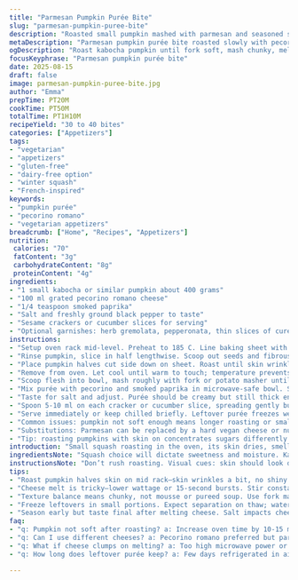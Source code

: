 ```yaml
---
title: "Parmesan Pumpkin Purée Bite"
slug: "parmesan-pumpkin-puree-bite"
description: "Roasted small pumpkin mashed with parmesan and seasoned simply. Presented as canapé topping on crisp sesame crackers or fresh cucumber slices. Subtle twist using pecorino romano and smoked paprika. Careful roasting until soft to unlock natural sweetness. Cheese melted gently for creamy mouthfeel. Ideal as vegetarian finger food with gluten-free and dairy-free alternatives noted. Salting and peppering balanced by aromatic herbs or spicy pepperonata. Variations suggested for texture and flavor. Practical tips on selecting pumpkins and adjusting cooking time by feel, not just clock. Simple, adaptable, seasonal. Great for appetizers or snacks. Minimal prep, mostly roasting, with flexibility to freeze surplus purée. Sensory cues highlighted for doneness and blending success."
metaDescription: "Parmesan pumpkin purée bite roasted slowly with pecorino romano and smoky paprika served on sesame crackers or cucumber slices, a dense yet creamy snack."
ogDescription: "Roast kabocha pumpkin until fork soft, mash chunky, melt pecorino gently into smoky paprika spiced purée. Spoon on crackers or cucumber for bite-size treats."
focusKeyphrase: "Parmesan pumpkin purée bite"
date: 2025-08-15
draft: false
image: parmesan-pumpkin-puree-bite.jpg
author: "Emma"
prepTime: PT20M
cookTime: PT50M
totalTime: PT1H10M
recipeYield: "30 to 40 bites"
categories: ["Appetizers"]
tags:
- "vegetarian"
- "appetizers"
- "gluten-free"
- "dairy-free option"
- "winter squash"
- "French-inspired"
keywords:
- "pumpkin purée"
- "pecorino romano"
- "vegetarian appetizers"
breadcrumb: ["Home", "Recipes", "Appetizers"]
nutrition: 
 calories: "70"
 fatContent: "3g"
 carbohydrateContent: "8g"
 proteinContent: "4g"
ingredients:
- "1 small kabocha or similar pumpkin about 400 grams"
- "100 ml grated pecorino romano cheese"
- "1/4 teaspoon smoked paprika"
- "Salt and freshly ground black pepper to taste"
- "Sesame crackers or cucumber slices for serving"
- "Optional garnishes: herb gremolata, pepperonata, thin slices of cured sausage or dairy-free crème fraiche alternatives"
instructions:
- "Setup oven rack mid-level. Preheat to 185 C. Line baking sheet with parchment."
- "Rinse pumpkin, slice in half lengthwise. Scoop out seeds and fibrous strands; keep seeds if roasting separately later."
- "Place pumpkin halves cut side down on sheet. Roast until skin wrinkles slightly and flesh pierces easily with knife tip, about 50 minutes but vary by size and moisture content."
- "Remove from oven. Let cool until warm to touch; temperature prevents cheese in next step from clumping or overheated flavor."
- "Scoop flesh into bowl, mash roughly with fork or potato masher until chunky yet cohesive. Reserve about 250 ml of purée."
- "Mix purée with pecorino and smoked paprika in microwave-safe bowl. Season with salt and pepper. Heat in 15-second bursts stirring between to ensure cheese melts evenly and doesn’t separate or seize."
- "Taste for salt and adjust. Purée should be creamy but still thick enough to mound."
- "Spoon 5-10 ml on each cracker or cucumber slice, spreading gently but leaving some height. Top with gremolata, pepperonata, or thin cured sausage to add freshness, acidity, or fat contrast."
- "Serve immediately or keep chilled briefly. Leftover purée freezes well but may lose firmness; ideal for soups or sauces then."
- "Common issues: pumpkin not soft enough means longer roasting or smaller cuts next time. Cheese clumping signals too high heat—use lower wattage or stir more often."
- "Substitutions: Parmesan can be replaced by a hard vegan cheese or nutritional yeast for dairy-free. Kabocha replaced by butternut but expect slightly different sweetness and moisture."
- "Tip: roasting pumpkins with skin on concentrates sugars differently than peeled chunks; patience on roasting pays off flavorwise."
introduction: "Small squash roasting in the oven, its skin dries, smells sweet and earthy. I’ve learned that size matters here—not Siberian-sized pumpkins but those sweet, dense little winter squashes like kabocha. Those long roasting minutes are marked by the crackle of parchment and faint caramel notes in the kitchen air. Parmesan, or better yet pecorino for sharper bite, gets melted slowly into the warm purée. Salt and pepper balance the natural sweetness. Crispness from crackers or fresh cucumber slices contrasts the creamy dollops perfectly. I’ve tossed in smoked paprika last minute for a subtle smoky backdrop. Sometimes it’s sausage, sometimes gremolata for fresh herbal brightness. Leftover squash? Freeze it for soup or even pasta sauce. Don’t get impatient during roasting. The fork test is king here. Chunky mash rather than overly smooth—texture counts. A few tries taught me these nuggets pop as appetizers or casual lunch bites. Simple but nuanced."
ingredientsNote: "Squash choice will dictate sweetness and moisture. Kabocha tends to be drier and sweet; butternut is wetter and mellower. Skin left on softens but concentrate sugars; peeling before baking promotes even cooking but more mess. Grated pecorino romano adds sharper flavor than parmesan—either is fine but quality and freshness matter. Smoked paprika is a gentle twist, adds warmth but not heat. Salt carefully. Crackers can be swapped for gluten-free rice crackers or crisp raw veggies like celery. For dairy-free, try vegan parmesan or nutritional yeast and a touch of olive oil to replicate creaminess. Sausage optional but a good contrast—try smoked chorizo if you want punch. Gremolata or pepperonata balance richness with fresh acidity and texture. Freezing squash purée works but expect water separation; better used in future cooked dishes. Plan your timing to roast squash to a fork-soft texture but avoid overcooking to prevent graininess."
instructionsNote: "Don’t rush roasting. Visual cues: skin should look dimpled and matte not shiny. Fork should slide in with almost no resistance but flesh retains shape. Cooling slightly is key to prevent cheese from clumping when melting—room temp or warm, not hot. Melt cheese in short bursts, stir repeatedly; otherwise protein fats separate leaving unpleasant texture. Mash chunky enough to give interest, avoid blender mousse consistency. Season early but adjust final taste after cheesing. Assemble bites just before serving to preserve crispness. Experiment with garnishes for contrast—fatty, acidic, or fresh herbal. Keep leftover squash purée refrigerated then freeze in portioned bags for weeks. If pumpkin too hard after roasting, crank heat or slice thinner next time. Dry hot ovens with fan help but can dry out flesh too aggressively; watch colors closely. Use a serrated spoon or small spatula to remove flesh cleanly without breaking skin halves too much. Efficiency: roast extra squash at once; freeze portioned purée to save future prep time."
tips:
- "Roast pumpkin halves skin on mid rack—skin wrinkles a bit, no shiny gloss, fork slides in with faint resistance. Timing varies; weight and moisture demand you watch not clock. If still firm, add 10-15 minute chunks instead of guessing. I once left it less soft, bites turned grainy, no go."
- "Cheese melt is tricky—lower wattage or 15-second bursts. Stir constantly. High heat kills fat proteins causing clumps or oily patches. Use pecorino for sharper edge; good quality cheese matters here. Dairy-free? Nutritional yeast with olive oil helps mimic texture but skip heating too long."
- "Texture balance means chunky, not mousse or pureed soup. Use fork mash or potato masher, keep interest but purée sticks together. Too smooth and topping slides off crackers; too rough and no cohesion. Chunky consistency holds better for bites and layering garnishes."
- "Freeze leftovers in small portions. Expect separation on thaw; water rises, texture loosens. Best used in soups, sauces where you cook again. Thaw in fridge not microwave. Re-mash or whisk before reheating for even texture. Do not leave squash purée long at room temp—spoil risk."
- "Season early but taste final after melting cheese. Salt impacts cheese melt texture and flavor perception. Add smoked paprika last to keep smoky but gentle warmth, not overpowering. Crackers can be swapped for cucumber slices or gluten-free alternatives, adjust moisture accordingly."
faq:
- "q: Pumpkin not soft after roasting? a: Increase oven time by 10-15 mins. Slice thinner next time. Bigger chunks take longer. Oven temp fluctuations happen. Skin wrinkles and fork slide are real cues. Dry oven with fan helps but avoid drying flesh. Slow check needed."
- "q: Can I use different cheeses? a: Pecorino romano preferred but parmesan works. Hard vegan cheeses or nutritional yeast plus some olive oil good for dairy free. Flavor changes but same texture approach. Avoid soft cheeses here; melt fails and purée gets runny."
- "q: What if cheese clumps on melting? a: Too high microwave power or overheat. Stop heat, stir more. Lower power or break heating into short bursts next. Stirring distributes fats better. Also check cheese quality; older cheese dries faster and clumps easier."
- "q: How long does leftover purée keep? a: Few days refrigerated in airtight container. Freeze in portions for weeks. Thaw in fridge. Expect water separation; stir or re-blend before use. Use in cooked dishes for best results. Avoid refreezing thawed portions."

---
```

